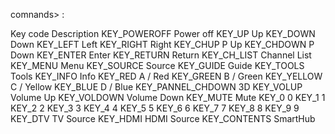 comnands> :


Key code	Description
KEY_POWEROFF	Power off
KEY_UP	Up
KEY_DOWN	Down
KEY_LEFT	Left
KEY_RIGHT	Right
KEY_CHUP	P Up
KEY_CHDOWN	P Down
KEY_ENTER	Enter
KEY_RETURN	Return
KEY_CH_LIST	Channel List
KEY_MENU	Menu
KEY_SOURCE	Source
KEY_GUIDE	Guide
KEY_TOOLS	Tools
KEY_INFO	Info
KEY_RED	A / Red
KEY_GREEN	B / Green
KEY_YELLOW	C / Yellow
KEY_BLUE	D / Blue
KEY_PANNEL_CHDOWN	3D
KEY_VOLUP	Volume Up
KEY_VOLDOWN	Volume Down
KEY_MUTE	Mute
KEY_0	0
KEY_1	1
KEY_2	2
KEY_3	3
KEY_4	4
KEY_5	5
KEY_6	6
KEY_7	7
KEY_8	8
KEY_9	9
KEY_DTV	TV Source
KEY_HDMI	HDMI Source
KEY_CONTENTS	SmartHub